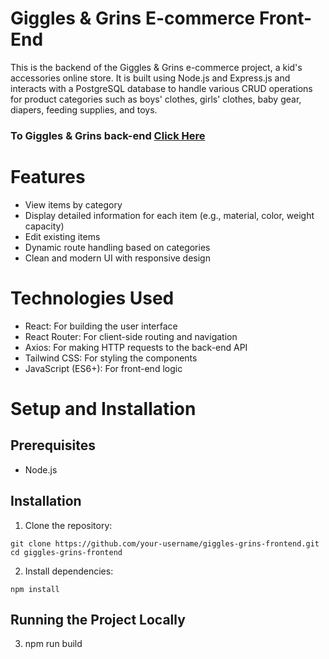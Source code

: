 # Giggles & Grins E-commerce Front-End

This is the backend of the Giggles & Grins e-commerce project, a kid's accessories online store. It is built using Node.js and Express.js and interacts with a PostgreSQL database to handle various CRUD operations for product categories such as boys' clothes, girls' clothes, baby gear, diapers, feeding supplies, and toys.

### To Giggles & Grins back-end [Click Here](https://github.com/MhmdFais/giggles-and-grins-back-end)

# Features

- View items by category
- Display detailed information for each item (e.g., material, color, weight capacity)
- Edit existing items
- Dynamic route handling based on categories
- Clean and modern UI with responsive design

# Technologies Used

- React: For building the user interface
- React Router: For client-side routing and navigation
- Axios: For making HTTP requests to the back-end API
- Tailwind CSS: For styling the components
- JavaScript (ES6+): For front-end logic

# Setup and Installation

## Prerequisites

- Node.js

## Installation

1. Clone the repository:

```
git clone https://github.com/your-username/giggles-grins-frontend.git
cd giggles-grins-frontend
```

2. Install dependencies:

```
npm install
``` 

## Running the Project Locally

3. npm run build


